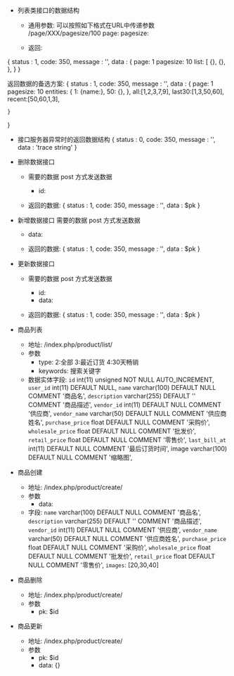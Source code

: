 - 列表类接口的数据结构
  - 通用参数: 可以按照如下格式在URL中传递参数 /page/XXX/pagesize/100
    page:
    pagesize:
    
  - 返回:

{
    status : 1,
    code: 350,
    message : '',
    data : {
        page: 1
        pagesize: 10
        list: [
            {},
            {},
        },
    }
}

返回数据的备选方案:
{
    status : 1,
    code: 350,
    message : '',
    data : {
        page: 1
        pagesize: 10
        entities: {
            1: {name:},
            50: {},
        },
        all:[1,2,3,7,9],
        last30:[1,3,50,60],
        recent:[50,60,1,3],

    }
}

- 接口服务器异常时的返回数据结构
{
    status : 0,
    code: 350,
    message : '',
    data : 'trace string'
}

- 删除数据接口
  - 需要的数据 post 方式发送数据
    - id: 

  - 返回的数据:
{
    status : 1,
    code: 350,
    message : '',
    data : $pk
}

- 新增数据接口
  需要的数据 post 方式发送数据
    - data: 

  - 返回的数据:
{
    status : 1,
    code: 350,
    message : '',
    data : $pk
}

- 更新数据接口
  - 需要的数据 post 方式发送数据
    - id: 
    - data: 

  - 返回的数据:
{
    status : 1,
    code: 350,
    message : '',
    data : $pk
}

- 商品列表
  - 地址: /index.php/product/list/
  - 参数
    - type: 2:全部 3:最近订货 4:30天畅销
    - keywords:  搜索关键字
  - 数据实体字段:
  `id` int(11) unsigned NOT NULL AUTO_INCREMENT,
  `user_id` int(11) DEFAULT NULL,
  `name` varchar(100) DEFAULT NULL COMMENT '商品名',
  `description` varchar(255) DEFAULT '' COMMENT '商品描述',
  `vendor_id` int(11) DEFAULT NULL COMMENT '供应商',
  `vendor_name` varchar(50) DEFAULT NULL COMMENT '供应商姓名',
  `purchase_price` float DEFAULT NULL COMMENT '采购价',
  `wholesale_price` float DEFAULT NULL COMMENT '批发价',
  `retail_price` float DEFAULT NULL COMMENT '零售价',
  `last_bill_at` int(11) DEFAULT NULL COMMENT '最后订货时间',
  image varchar(100) DEFAULT NULL COMMENT '缩略图',


- 商品创建
  - 地址: /index.php/product/create/
  - 参数
    - data:
  - 字段:
  `name` varchar(100) DEFAULT NULL COMMENT '商品名',
  `description` varchar(255) DEFAULT '' COMMENT '商品描述',
  `vendor_id` int(11) DEFAULT NULL COMMENT '供应商',
  `vendor_name` varchar(50) DEFAULT NULL COMMENT '供应商姓名',
  `purchase_price` float DEFAULT NULL COMMENT '采购价',
  `wholesale_price` float DEFAULT NULL COMMENT '批发价',
  `retail_price` float DEFAULT NULL COMMENT '零售价',
  `images`: [20,30,40]


- 商品删除
  - 地址: /index.php/product/create/
  - 参数
    - pk: $id

- 商品更新
  - 地址: /index.php/product/create/
  - 参数
    - pk: $id
    - data: {}

